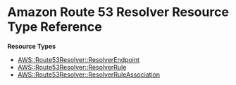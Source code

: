 # Amazon Route 53 Resolver Resource Type Reference<a name="AWS_Route53Resolver"></a>

**Resource Types**
+ [AWS::Route53Resolver::ResolverEndpoint](aws-resource-route53resolver-resolverendpoint.md)
+ [AWS::Route53Resolver::ResolverRule](aws-resource-route53resolver-resolverrule.md)
+ [AWS::Route53Resolver::ResolverRuleAssociation](aws-resource-route53resolver-resolverruleassociation.md)